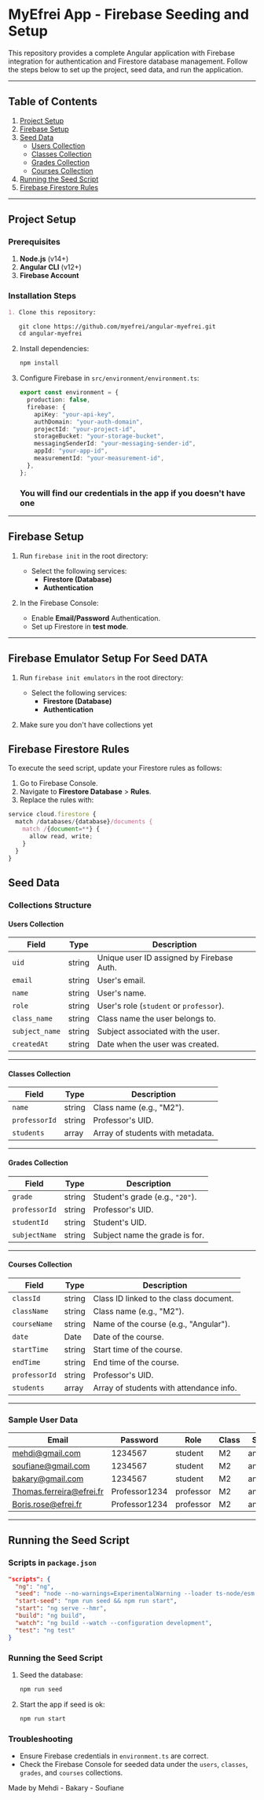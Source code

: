 # MyEfrei App - Firebase Seeding and Setup

This repository provides a complete Angular application with Firebase integration for authentication and Firestore database management. Follow the steps below to set up the project, seed data, and run the application.

---

## Table of Contents

1. [Project Setup](#project-setup)
2. [Firebase Setup](#firebase-setup)
3. [Seed Data](#seed-data)
   - [Users Collection](#users-collection)
   - [Classes Collection](#classes-collection)
   - [Grades Collection](#grades-collection)
   - [Courses Collection](#courses-collection)
4. [Running the Seed Script](#running-the-seed-script)
5. [Firebase Firestore Rules](#firebase-firestore-rules)

---

## Project Setup

### Prerequisites

1. **Node.js** (v14+)
2. **Angular CLI** (v12+)
3. **Firebase Account**

### Installation Steps

```markdown
1. Clone this repository:

   git clone https://github.com/myefrei/angular-myefrei.git
   cd angular-myefrei
```

2. Install dependencies:

   ```bash
   npm install
   ```

3. Configure Firebase in `src/environment/environment.ts`:

   ```typescript
   export const environment = {
     production: false,
     firebase: {
       apiKey: "your-api-key",
       authDomain: "your-auth-domain",
       projectId: "your-project-id",
       storageBucket: "your-storage-bucket",
       messagingSenderId: "your-messaging-sender-id",
       appId: "your-app-id",
       measurementId: "your-measurement-id",
     },
   };
   ```

   ### You will find our credentials in the app if you doesn't have one

---

## Firebase Setup

1. Run `firebase init` in the root directory:

   - Select the following services:
     - **Firestore (Database)**
     - **Authentication**

2. In the Firebase Console:
   - Enable **Email/Password** Authentication.
   - Set up Firestore in **test mode**.

---

## Firebase Emulator Setup For Seed DATA

1. Run `firebase init emulators` in the root directory:

   - Select the following services:
     - **Firestore (Database)**
     - **Authentication**

2. Make sure you don't have collections yet

## Firebase Firestore Rules

To execute the seed script, update your Firestore rules as follows:

1. Go to Firebase Console.
2. Navigate to **Firestore Database** > **Rules**.
3. Replace the rules with:

```javascript
service cloud.firestore {
  match /databases/{database}/documents {
    match /{document=**} {
      allow read, write;
    }
  }
}
```

## Seed Data

### Collections Structure

#### Users Collection

| **Field**      | **Type** | **Description**                           |
| -------------- | -------- | ----------------------------------------- |
| `uid`          | string   | Unique user ID assigned by Firebase Auth. |
| `email`        | string   | User's email.                             |
| `name`         | string   | User's name.                              |
| `role`         | string   | User's role (`student` or `professor`).   |
| `class_name`   | string   | Class name the user belongs to.           |
| `subject_name` | string   | Subject associated with the user.         |
| `createdAt`    | string   | Date when the user was created.           |

---

#### Classes Collection

| **Field**     | **Type** | **Description**                  |
| ------------- | -------- | -------------------------------- |
| `name`        | string   | Class name (e.g., "M2").         |
| `professorId` | string   | Professor's UID.                 |
| `students`    | array    | Array of students with metadata. |

---

#### Grades Collection

| **Field**     | **Type** | **Description**                 |
| ------------- | -------- | ------------------------------- |
| `grade`       | string   | Student's grade (e.g., `"20"`). |
| `professorId` | string   | Professor's UID.                |
| `studentId`   | string   | Student's UID.                  |
| `subjectName` | string   | Subject name the grade is for.  |

---

#### Courses Collection

| **Field**     | **Type** | **Description**                         |
| ------------- | -------- | --------------------------------------- |
| `classId`     | string   | Class ID linked to the class document.  |
| `className`   | string   | Class name (e.g., "M2").                |
| `courseName`  | string   | Name of the course (e.g., "Angular").   |
| `date`        | Date     | Date of the course.                     |
| `startTime`   | string   | Start time of the course.               |
| `endTime`     | string   | End time of the course.                 |
| `professorId` | string   | Professor's UID.                        |
| `students`    | array    | Array of students with attendance info. |

---

### Sample User Data

| **Email**                | **Password**  | **Role**  | **Class** | **Subject** |
| ------------------------ | ------------- | --------- | --------- | ----------- |
| mehdi@gmail.com          | 1234567       | student   | M2        | angularTP   |
| soufiane@gmail.com       | 1234567       | student   | M2        | angularTP   |
| bakary@gmail.com         | 1234567       | student   | M2        | angularTP   |
| Thomas.ferreira@efrei.fr | Professor1234 | professor | M2        | angularTP   |
| Boris.rose@efrei.fr      | Professor1234 | professor | M2        | angularTP   |

---

## Running the Seed Script

### Scripts in `package.json`

```json
"scripts": {
  "ng": "ng",
  "seed": "node --no-warnings=ExperimentalWarning --loader ts-node/esm ./src/seed.ts",
  "start-seed": "npm run seed && npm run start",
  "start": "ng serve --hmr",
  "build": "ng build",
  "watch": "ng build --watch --configuration development",
  "test": "ng test"
}
```

### Running the Seed Script

1. Seed the database:

   ```bash
   npm run seed
   ```

2. Start the app if seed is ok:
   ```bash
   npm run start
   ```

### Troubleshooting

- Ensure Firebase credentials in `environment.ts` are correct.
- Check the Firebase Console for seeded data under the `users`, `classes`, `grades`, and `courses` collections.

Made by Mehdi - Bakary - Soufiane
